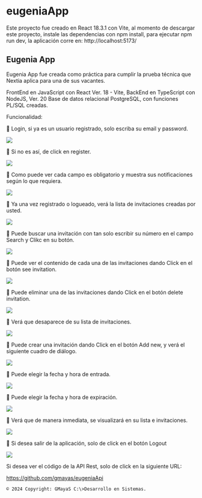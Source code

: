# eugeniaApp
Este proyecto fue creado en React 18.3.1 con Vite, al momento de descargar este proyecto, instale las dependencias con npm install, para ejecutar npm run dev, la aplicación corre en:  http://localhost:5173/

## Eugenia App

Eugenia App fue creada como práctica para cumplir la prueba técnica que Nextia aplica para una de sus vacantes.

FrontEnd en JavaScript con React Ver. 18 - Vite, BackEnd en TypeScript con NodeJS, Ver. 20 Base de datos relacional PostgreSQL, con funciones PL/SQL creadas. 

Funcionalidad:

🙂 Login, si ya es un usuario registrado, solo escriba su email y password.

![](/images/01-L.png)

🙂 Si no es así, de click en register.

![](/images/02.png)

🙂 Como puede ver cada campo es obligatorio y muestra sus notificaciones según lo que requiera.

![](/images/02-A.png)

🙂 Ya una vez registrado o logueado, verá la lista de invitaciones creadas por usted.

![](/images/03.png)

🙂 Puede buscar una invitación con tan solo escribir su número en el campo Search y Clikc en su botón.

![](/images/04.png)

🙂 Puede ver el contenido de cada una de las invitaciones dando Click en el botón see invitation.

![](/images/05.png)

🙂 Puede eliminar una de las invitaciones dando Click en el botón delete invitation.

![](/images/06.png)

🙂 Verá que desaparece de su lista de invitaciones.

![](/images/06-A.png)

🙂 Puede crear una invitación dando Click en el botón Add new, y verá el siguiente cuadro de diálogo.

![](/images/07.png)

🙂 Puede elegir la fecha y hora de entrada.

![](/images/07-A.png)

🙂 Puede elegir la fecha y hora de expiración.

![](/images/07-B.png)

🙂 Verá que de manera inmediata, se visualizará en su lista e invitaciones. 

![](/images/07-C.png)

🙂 Si desea salir de la aplicación, solo de click en el botón Logout

![](/images/08.png)

Si desea ver el código de la API Rest, solo de click en la siguiente URL:

https://github.com/gmayas/eugeniaApi

`© 2024 Copyright: GMayaS C:\>Desarrollo en Sistemas.`
